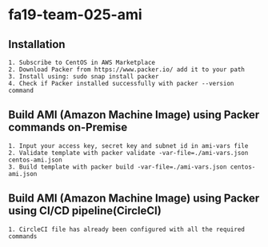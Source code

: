 # fa19-team-025-ami

## Installation
    1. Subscribe to CentOS in AWS Marketplace
    2. Download Packer from https://www.packer.io/ add it to your path
    3. Install using: sudo snap install packer
    4. Check if Packer installed successfully with packer --version command

## Build AMI (Amazon Machine Image) using Packer commands on-Premise
    1. Input your access key, secret key and subnet id in ami-vars file
    2. Validate template with packer validate -var-file=./ami-vars.json centos-ami.json
    3. Build template with packer build -var-file=./ami-vars.json centos-ami.json

## Build AMI (Amazon Machine Image) using Packer using CI/CD pipeline(CircleCI)
    1. CircleCI file has already been configured with all the required commands
    
